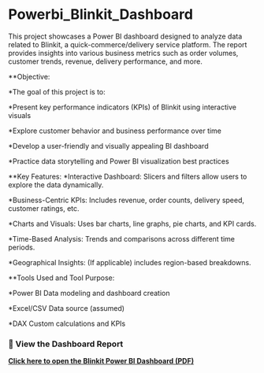 # Powerbi_Blinkit_Dashboard
This project showcases a Power BI dashboard designed to analyze data related to Blinkit, a quick-commerce/delivery service platform. The report provides insights into various business metrics such as order volumes, customer trends, revenue, delivery performance, and more.

**Objective:

*The goal of this project is to:

*Present key performance indicators (KPIs) of Blinkit using interactive visuals

*Explore customer behavior and business performance over time

*Develop a user-friendly and visually appealing BI dashboard

*Practice data storytelling and Power BI visualization best practices


**Key Features:
*Interactive Dashboard: Slicers and filters allow users to explore the data dynamically.

*Business-Centric KPIs: Includes revenue, order counts, delivery speed, customer ratings, etc.

*Charts and Visuals: Uses bar charts, line graphs, pie charts, and KPI cards.

*Time-Based Analysis: Trends and comparisons across different time periods.

*Geographical Insights: (If applicable) includes region-based breakdowns.


**Tools Used and Tool	Purpose:

*Power BI	Data modeling and dashboard creation

*Excel/CSV	Data source (assumed)

*DAX	Custom calculations and KPIs


### 🔗 View the Dashboard Report

 **[Click here to open the Blinkit Power BI Dashboard (PDF)](https://github.com/pallavi544/Powerbi_Blinkit_Dashboard/blob/main/blink%20it%20project.pdf)**  
